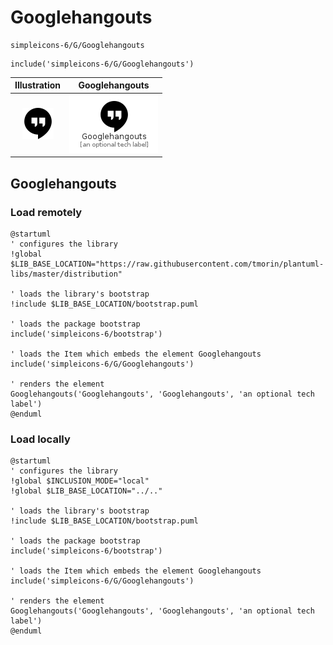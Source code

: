 # Googlehangouts


```text
simpleicons-6/G/Googlehangouts
```

```text
include('simpleicons-6/G/Googlehangouts')
```



| Illustration | Googlehangouts |
| :---: | :---: |
| ![illustration for Illustration](../../simpleicons-6/G/Googlehangouts.png) | ![illustration for Googlehangouts](../../simpleicons-6/G/Googlehangouts.Local.png) |




## Googlehangouts

### Load remotely
```plantuml
@startuml
' configures the library
!global $LIB_BASE_LOCATION="https://raw.githubusercontent.com/tmorin/plantuml-libs/master/distribution"

' loads the library's bootstrap
!include $LIB_BASE_LOCATION/bootstrap.puml

' loads the package bootstrap
include('simpleicons-6/bootstrap')

' loads the Item which embeds the element Googlehangouts
include('simpleicons-6/G/Googlehangouts')

' renders the element
Googlehangouts('Googlehangouts', 'Googlehangouts', 'an optional tech label')
@enduml
```

### Load locally
```plantuml
@startuml
' configures the library
!global $INCLUSION_MODE="local"
!global $LIB_BASE_LOCATION="../.."

' loads the library's bootstrap
!include $LIB_BASE_LOCATION/bootstrap.puml

' loads the package bootstrap
include('simpleicons-6/bootstrap')

' loads the Item which embeds the element Googlehangouts
include('simpleicons-6/G/Googlehangouts')

' renders the element
Googlehangouts('Googlehangouts', 'Googlehangouts', 'an optional tech label')
@enduml
```

